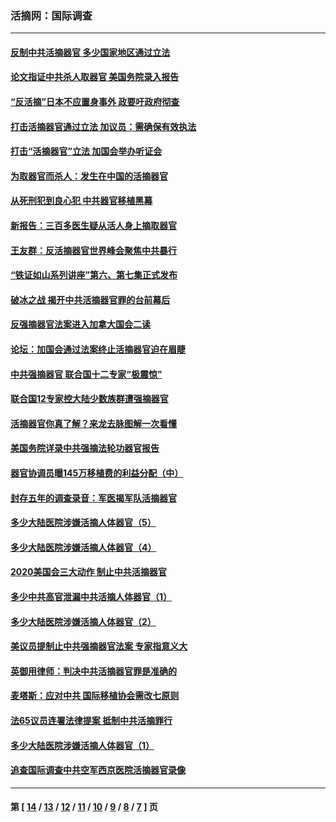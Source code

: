 ### 活摘网：国际调查
---
#### [反制中共活摘器官 多少国家地区通过立法](../../pages/nf5947/n14009863.md?06090430) 
#### [论文指证中共杀人取器官 美国务院录入报告](../../pages/nf5947/n13999890.md?06090430) 
#### [“反活摘”日本不应置身事外 政要吁政府彻查](../../pages/nf5947/n13971188.md?06090430) 
#### [打击活摘器官通过立法 加议员：需确保有效执法](../../pages/nf5947/n13886356.md?06090430) 
#### [打击“活摘器官”立法 加国会举办听证会](../../pages/nf5947/n13869362.md?06090430) 
#### [为取器官而杀人：发生在中国的活摘器官](../../pages/nf5947/n13794731.md?06090430) 
#### [从死刑犯到良心犯 中共器官移植黑幕](../../pages/nf5947/n13764669.md?06090430) 
#### [新报告：三百多医生疑从活人身上摘取器官](../../pages/nf5947/n13703044.md?06090430) 
#### [王友群：反活摘器官世界峰会聚焦中共暴行](../../pages/nf5947/n13250738.md?06090430) 
#### [“铁证如山系列讲座”第六、第七集正式发布](../../pages/nf5947/n13106287.md?06090430) 
#### [破冰之战 揭开中共活摘器官罪的台前幕后](../../pages/nf5947/n13082457.md?06090430) 
#### [反强摘器官法案进入加拿大国会二读](../../pages/nf5947/n13033450.md?06090430) 
#### [论坛：加国会通过法案终止活摘器官迫在眉睫](../../pages/nf5947/n13029839.md?06090430) 
#### [中共强摘器官 联合国十二专家“极震惊”](../../pages/nf5947/n13024313.md?06090430) 
#### [联合国12专家控大陆少数族群遭强摘器官](../../pages/nf5947/n13023877.md?06090430) 
#### [活摘器官你真了解？来龙去脉图解一次看懂](../../pages/nf5947/n13013820.md?06090430) 
#### [美国务院详录中共强摘法轮功器官报告](../../pages/nf5947/n12944519.md?06090430) 
#### [器官协调员曝145万移植费的利益分配（中）](../../pages/nf5947/n12894547.md?06090430) 
#### [封存五年的调查录音：军医揭军队活摘器官](../../pages/nf5947/n12798692.md?06090430) 
#### [多少大陆医院涉嫌活摘人体器官（5）](../../pages/nf5947/n12768383.md?06090430) 
#### [多少大陆医院涉嫌活摘人体器官（4）](../../pages/nf5947/n12664434.md?06090430) 
#### [2020美国会三大动作 制止中共活摘器官](../../pages/nf5947/n12682004.md?06090430) 
#### [多少中共高官泄漏中共活摘人体器官（1）](../../pages/nf5947/n12671234.md?06090430) 
#### [多少大陆医院涉嫌活摘人体器官（2）](../../pages/nf5947/n12655589.md?06090430) 
#### [美议员提制止中共强摘器官法案 专家指意义大](../../pages/nf5947/n12630561.md?06090430) 
#### [英御用律师：判决中共活摘器官罪是准确的](../../pages/nf5947/n12580740.md?06090430) 
#### [麦塔斯：应对中共 国际移植协会需改七原则](../../pages/nf5947/n12514711.md?06090430) 
#### [法65议员连署法律提案 抵制中共活摘罪行](../../pages/nf5947/n12437047.md?06090430) 
#### [多少大陆医院涉嫌活摘人体器官（1）](../../pages/nf5947/n12414284.md?06090430) 
#### [追查国际调查中共空军西京医院活摘器官录像](../../pages/nf5947/n12348837.md?06090430) 

---
#### 第 [ [14](./14.md?06090430) / [13](./13.md?06090430) / [12](./12.md?06090430) / [11](./11.md?06090430) / [10](./10.md?06090430) / [9](./9.md?06090430) / [8](./8.md?06090430) / [7](./7.md?06090430) ] 页
